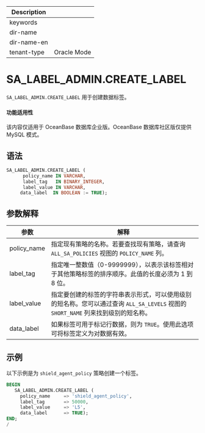 | Description   |                 |
|---------------|-----------------|
| keywords      |                 |
| dir-name      |                 |
| dir-name-en   |                 |
| tenant-type   | Oracle Mode     |

# SA_LABEL_ADMIN.CREATE_LABEL

`SA_LABEL_ADMIN.CREATE_LABEL` 用于创建数据标签。

  <main id="notice" >
    <h4>功能适用性</h4>
    <p>该内容仅适用于 OceanBase 数据库企业版。OceanBase 数据库社区版仅提供 MySQL 模式。</p>
  </main>

## 语法

```sql
SA_LABEL_ADMIN.CREATE_LABEL (
      policy_name IN VARCHAR,
      label_tag   IN BINARY_INTEGER,
      label_value IN VARCHAR,
     data_label  IN BOOLEAN := TRUE);
```



## 参数解释



|   **参数**    |                                     **解释**                                     |
|-------------|--------------------------------------------------------------------------------|
| policy_name | 指定现有策略的名称。若要查找现有策略，请查询 `ALL_SA_POLICIES` 视图的 `POLICY_NAME` 列。                    |
| label_tag   | 指定唯一整数值（0-9999999），以表示该标签相对于其他策略标签的排序顺序。此值的长度必须为 1 到 8 位。                      |
| label_value | 指定要创建的标签的字符串表示形式，可以使用级别的短名称。您可以通过查询 `ALL_SA_LEVELS` 视图的 `SHORT_NAME` 列来找到级别的短名称。 |
| data_label  | 如果标签可用于标记行数据，则为 `TRUE`。使用此选项可将标签定义为对数据有效。                                        |



## 示例

以下示例是为 `shield_agent_policy` 策略创建一个标签。

```sql
BEGIN
   SA_LABEL_ADMIN.CREATE_LABEL (
     policy_name     => 'shield_agent_policy',
     label_tag       => 50000,
     label_value     => 'L5',
     data_label      => TRUE);
END;
/
```



